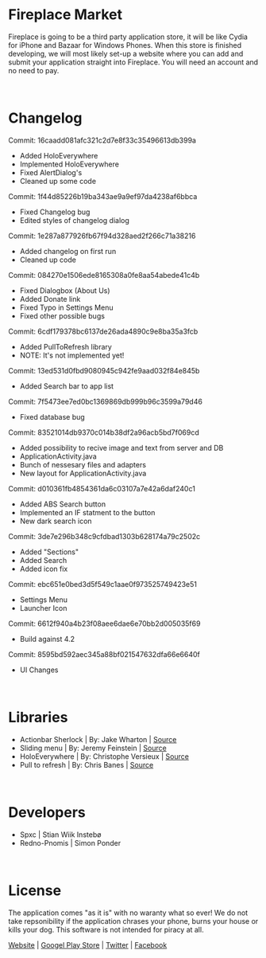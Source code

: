 Fireplace Market
=========

Fireplace is going to be a third party application store, it will be like Cydia for iPhone and Bazaar for Windows Phones. When this store is finished developing, we will most likely set-up a website where you can add and submit your application straight into Fireplace. You will need an account and no need to pay.

<br>

Changelog
=========
Commit: 16caadd081afc321c2d7e8f33c35496613db399a
* Added HoloEverywhere
* Implemented HoloEverywhere
* Fixed AlertDialog's
* Cleaned up some code

Commit: 1f44d85226b19ba343ae9a9ef97da4238af6bbca
* Fixed Changelog bug
* Edited styles of changelog dialog

Commit: 1e287a877926fb67f94d328aed2f266c71a38216
* Added changelog on first run
* Cleaned up code

Commit: 084270e1506ede8165308a0fe8aa54abede41c4b
* Fixed Dialogbox (About Us)
* Added Donate link
* Fixed Typo in Settings Menu
* Fixed other possible bugs

Commit: 6cdf179378bc6137de26ada4890c9e8ba35a3fcb
* Added PullToRefresh library
* NOTE: It's not implemented yet!

Commit: 13ed531d0fbd9080945c942fe9aad032f84e845b
* Added Search bar to app list

Commit: 7f5473ee7ed0bc1369869db999b96c3599a79d46
* Fixed database bug

Commit: 83521014db9370c014b38df2a96acb5bd7f069cd
* Added possibility to recive image and text from server and DB
* ApplicationActivity.java
* Bunch of nessesary files and adapters
* New layout for ApplicationActivity.java

Commit: d010361fb4854361da6c03107a7e42a6daf240c1
* Added ABS Search button
* Implemented an IF statment to the button
* New dark search icon

Commit: 3de7e296b348c9cfdbad1303b628174a79c2502c
* Added "Sections"
* Added Search
* Added icon fix

Commit: ebc651e0bed3d5f549c1aae0f973525749423e51
* Settings Menu
* Launcher Icon

Commit: 6612f940a4b23f08aee6dae6e70bb2d005035f69
* Build against 4.2

Commit: 8595bd592aec345a88bf021547632dfa66e6640f
* UI Changes

<br>

Libraries
=========
* Actionbar Sherlock | By: Jake Wharton | <a href="https://github.com/JakeWharton/ActionBarSherlock">Source</a>
* Sliding menu | By: Jeremy Feinstein | <a href="https://github.com/jfeinstein10/SlidingMenu">Source</a>
* HoloEverywhere | By: Christophe Versieux | <a href="https://github.com/ChristopheVersieux/HoloEverywhere">Source</a>
* Pull to refresh | By: Chris Banes | <a href="https://github.com/chrisbanes/Android-PullToRefresh">Source</a>

<br>

Developers
=========
* Spxc | Stian Wiik Instebø
* Redno-Pnomis | Simon Ponder

<br>

License
=========
The application comes "as it is" with no waranty what so ever! We do not take repsonibility if the application chrases your phone, burns your house or kills your dog.
This software is not intended for piracy at all.

<a href="http://www.fireplace-market.com">Website</a> | <a href="https://play.google.com/store/apps/details?id=com.fireplace.adsup&hl=en">Googel Play Store</a> | <a href="https://twitter.com/FireplaceMarket">Twitter</a> | <a href="http://www.facebook.com/FireplaceMarket">Facebook</a>
